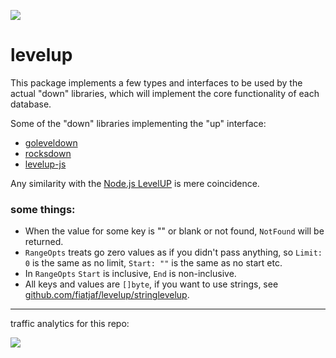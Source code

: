 [![](https://godoc.org/github.com/fiatjaf/levelup?status.svg)](http://godoc.org/github.com/fiatjaf/levelup)

# levelup

This package implements a few types and interfaces to be used by the actual "down" libraries, which will implement the core functionality of each database.

Some of the "down" libraries implementing the "up" interface:

  * [goleveldown](https://github.com/fiatjaf/goleveldown)
  * [rocksdown](https://github.com/fiatjaf/rocksdown)
  * [levelup-js](https://github.com/fiatjaf/levelup-js)

Any similarity with the [Node.js LevelUP](https://github.com/Level/levelup) is mere coincidence.

### some things:

  * When the value for some key is "" or blank or not found, `NotFound` will be returned.
  * `RangeOpts` treats go zero values as if you didn't pass anything, so `Limit: 0` is the same as no limit, `Start: ""` is the same as no start etc.
  * In `RangeOpts` `Start` is inclusive, `End` is non-inclusive.
  * All keys and values are `[]byte`, if you want to use strings, see [github.com/fiatjaf/levelup/stringlevelup](https://github.com/fiatjaf/levelup/tree/master/stringlevelup).

---

traffic analytics for this repo:

[![](https://ght.trackingco.de/fiatjaf/levelup)](https://ght.trackingco.de/)
